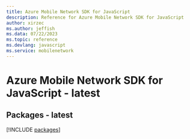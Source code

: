 ```yaml
---
title: Azure Mobile Network SDK for JavaScript
description: Reference for Azure Mobile Network SDK for JavaScript
author: xirzec
ms.author: jeffish
ms.data: 07/22/2023
ms.topic: reference
ms.devlang: javascript
ms.service: mobilenetwork
---
```

# Azure Mobile Network SDK for JavaScript - latest
## Packages - latest
[!INCLUDE [packages](mobile-network-index.md)]